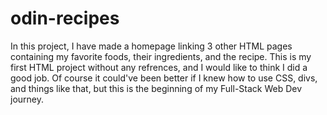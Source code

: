 # odin-recipes
In this project, I have made a homepage linking 3 other HTML pages containing my favorite foods, their ingredients, and the recipe. This is my first HTML project without any refrences, and I would like to think I did a good job. Of course it could've been better if I knew how to use CSS, divs, and things like that, but this is the beginning of my Full-Stack Web Dev journey.